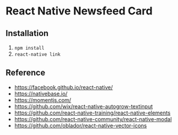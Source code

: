 # React Native Newsfeed Card

## Installation
1. ``` npm install ```
2. ``` react-native link ```

## Reference
- https://facebook.github.io/react-native/
- https://nativebase.io/
- https://momentjs.com/
- https://github.com/wix/react-native-autogrow-textinput
- https://github.com/react-native-training/react-native-elements
- https://github.com/react-native-community/react-native-modal
- https://github.com/oblador/react-native-vector-icons
